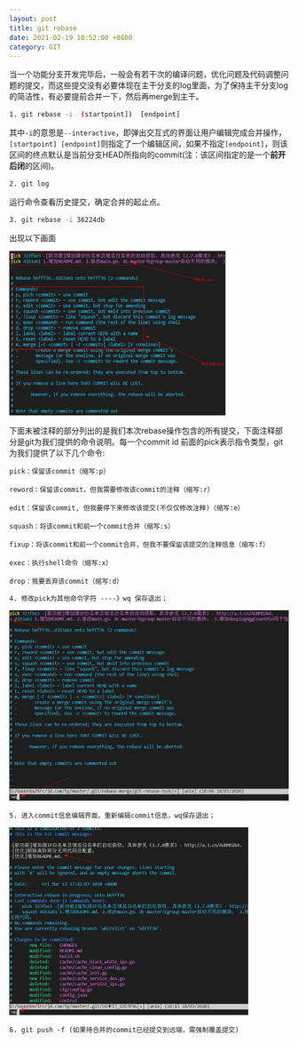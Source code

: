 ```yaml
---
layout: post
title: git rebase
date: 2021-02-19 10:52:00 +0800
category: GIT
---
```

当一个功能分支开发完毕后，一般会有若干次的编译问题，优化问题及代码调整问题的提交，而这些提交没有必要体现在主干分支的log里面，为了保持主干分支log的简洁性，有必要提前合并一下，然后再merge到主干。

```bash
1. git rebase -i  (startpoint])  [endpoint]
```

其中`-i`的意思是`--interactive`，即弹出交互式的界面让用户编辑完成合并操作，`[startpoint] [endpoint]`则指定了一个编辑区间，如果不指定`[endpoint]`，则该区间的终点默认是当前分支HEAD所指向的commit(注：该区间指定的是一个**前开后闭**的区间)。

```bash
2. git log
```

运行命令查看历史提交，确定合并的起止点。

```bash
3. git rebase -i 36224db
```

出现以下画面

<img src="\public\img\git-rebase\git-rebase-1-20200318101000666.png" alt="git-rebase-1-20200318101000666" style="zoom:50%;" />

下面未被注释的部分列出的是我们本次rebase操作包含的所有提交，下面注释部分是git为我们提供的命令说明。每一个commit id 前面的pick表示指令类型，git 为我们提供了以下几个命令:

```
pick：保留该commit（缩写:p）

reword：保留该commit，但我需要修改该commit的注释（缩写:r）

edit：保留该commit, 但我要停下来修改该提交(不仅仅修改注释)（缩写:e）

squash：将该commit和前一个commit合并（缩写:s）

fixup：将该commit和前一个commit合并，但我不要保留该提交的注释信息（缩写:f）

exec：执行shell命令（缩写:x）

drop：我要丢弃该commit（缩写:d）
```

```
4. 修改pick为其他命令字符 ----》wq 保存退出；
```

<img src="\public\img\git\git-rebase-2-20200318101308971.png" alt="git-rebase-2-20200318101308971" style="zoom:50%;" />

```
5. 进入commit信息编辑界面，重新编辑commit信息，wq保存退出；
```

<img src="\public\img\git\git-rebase-3-20200318101643441.png" alt="git-rebase-3-20200318101643441" style="zoom:50%;" />

```
6. git push -f (如果待合并的commit已经提交到远端，需强制覆盖提交)
```

